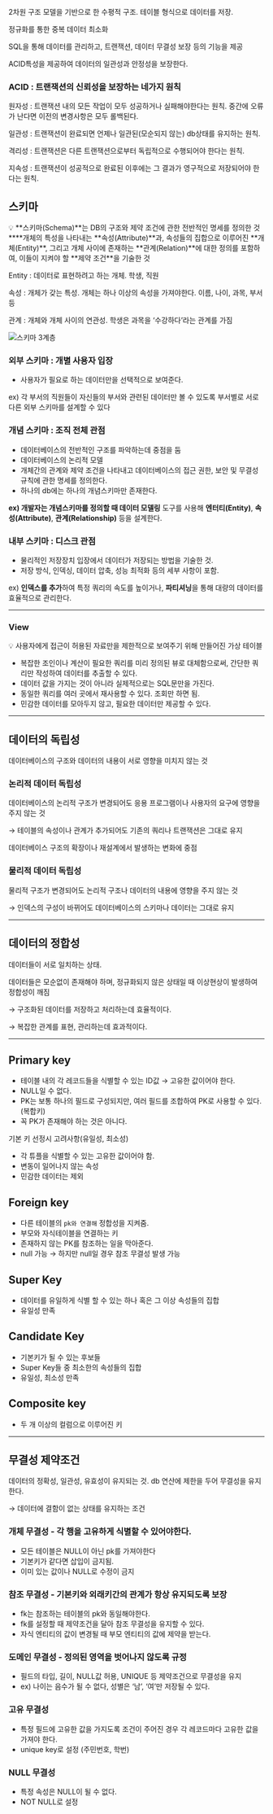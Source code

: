 2차원 구조 모델을 기반으로 한 수평적 구조. 테이블 형식으로 데이터를 저장.

정규화를 통한 중복 데이터 최소화

SQL을 통해 데이터를 관리하고, 트랜잭션, 데이터 무결성 보장 등의 기능을 제공

ACID특성을 제공하여 데이터의 일관성과 안정성을 보장한다.

### ACID :  트랜잭션의 신뢰성을 보장하는 네가지 원칙

원자성 : 트랜잭션 내의 모든 작업이 모두 성공하거나 실패해야한다는 원칙. 중간에 오류가 난다면 이전의 변경사항은 모두 롤백된다.

일관성 : 트랜잭션이 완료되면 언제나 일관된(모순되지 않는) db상태를 유지하는 원칙.

격리성 : 트랜잭션은 다른 트랜잭션으로부터 독립적으로 수행되어야 한다는 원칙.

지속성 : 트랜잭션이 성공적으로 완료된 이후에는 그 결과가 영구적으로 저장되어야 한다는 원칙.

## 스키마

<aside>
💡 **스키마(Schema)**는 DB의 구조와 제약 조건에 관한 전반적인 명세를 정의한 것
****개체의 특성을 나타내는 **속성(Attribute)**과, 속성들의 집합으로 이루어진 **개체(Entity)**, 그리고 개체 사이에 존재하는 **관계(Relation)**에 대한 정의를 포함하여, 이들이 지켜야 할 **제약 조건**을 기술한 것

</aside>

Entity : 데이터로 표현하려고 하는 개체. 학생, 직원

속성 : 개체가 갖는 특성. 개체는 하나 이상의 속성을 가져야한다. 이름, 나이, 과목, 부서 등

관계 : 개체와 개체 사이의 연관성. 학생은 과목을 ‘수강하다’라는 관계를 가짐

![스키마 3계층](Image/schema.png)


### 외부 스키마 : 개별 사용자 입장

- 사용자가 필요로 하는 데이터만을 선택적으로 보여준다.

ex) 각 부서의 직원들이 자신들의 부서와 관련된 데이터만 볼 수 있도록 부서별로 서로 다른 외부 스키마를 설계할 수 있다

### 개념 스키마 : 조직 전체 관점

- 데이터베이스의 전반적인 구조를 파악하는데 중점을 둠
- 데이터베이스의 논리적 모델
- 개체간의 관계와 제약 조건을 나타내고 데이터베이스의 접근 권한, 보안 및 무결성 규칙에 관한 명세를 정의한다.
- 하나의 db에는 하나의 개념스키마만 존재한다.

**ex) 개발자는 개념스키마를 정의할 때 데이터 모델링** 도구를 사용해 **엔터티(Entity)**, **속성(Attribute)**, **관계(Relationship)** 등을 설계한다.

### 내부 스키마 : 디스크 관점

- 물리적인 저장장치 입장에서 데이터가 저장되는 방법을 기술한 것.
- 저장 방식, 인덱싱, 데이터 압축, 성능 최적화 등의 세부 사항이 포함.

ex) **인덱스를 추가**하여 특정 쿼리의 속도를 높이거나, **파티셔닝**을 통해 대량의 데이터를 효율적으로 관리한다.

---

### View

<aside>
💡 사용자에게 접근이 허용된 자료만을 제한적으로 보여주기 위해 만들어진 가상 테이블

</aside>

- 복잡한 조인이나 계산이 필요한 쿼리를 미리 정의된 뷰로 대체함으로써, 간단한 쿼리만 작성하여 데이터를 추출할 수 있다.
- 데이터 값을 가지는 것이 아니라 실제적으로는 SQL문만을 가진다.
- 동일한 쿼리를 여러 곳에서 재사용할 수 있다. 조회만 하면 됨.
- 민감한 데이터를 모아두지 않고, 필요한 데이터만 제공할 수 있다.

---

## 데이터의 독립성

데이터베이스의 구조와 데이터의 내용이 서로 영향을 미치지 않는 것

### 논리적 데이터 독립성

데이터베이스의 논리적 구조가 변경되어도 응용 프로그램이나 사용자의 요구에 영향을 주지 않는 것

→ 테이블의 속성이나 관계가 추가되어도 기존의 쿼리나 트랜잭션은 그대로 유지

데이터베이스 구조의 확장이나 재설계에서 발생하는 변화에 중점

### 물리적 데이터 독립성

물리적 구조가 변경되어도 논리적 구조나 데이터의 내용에 영향을 주지 않는 것

→ 인덱스의 구성이 바뀌어도 데이터베이스의 스키마나 데이터는 그대로 유지

---

## 데이터의 정합성

데이터들이 서로 일치하는 상태.

데이터들은 모순없이 존재해야 하며, 정규화되지 않은 상태일 때 이상현상이 발생하여 정합성이 깨짐

→ 구조화된 데이터를 저장하고 처리하는데 효율적이다.

→ 복잡한 관계를 표현, 관리하는데 효과적이다.

---

## Primary key

- 테이블 내의 각 레코드들을 식별할 수 있는 ID값 → 고유한 값이어야 한다.
- NULL일 수 없다.
- PK는 보통 하나의 필드로 구성되지만, 여러 필드를 조합하여 PK로 사용할 수 있다.(복합키)
- 꼭 PK가 존재해야 하는 것은 아니다.

기본 키 선정시 고려사항(유일성, 최소성)

- 각 튜플을 식별할 수 있는 고유한 값이어야 함.
- 변동이 일어나지 않는 속성
- 민감한 데이터는 제외

## Foreign key

- 다른 테이블의 `pk와 연결해` 정합성을 지켜줌.
- 부모와 자식테이블을 연결하는 키
- 존재하지 않는 PK를 참조하는 일을 막아준다.
- null 가능 → 하지만 null일 경우 참조 무결성 발생 가능

## Super Key

- 데이터를 유일하게 식별 할 수 있는 하나 혹은 그 이상 속성들의 집합
- 유일성 만족

## **Candidate Key**

- 기본키가 될 수 있는 후보들
- Super Key들 중 최소한의 속성들의 집합
- 유일성, 최소성 만족

## Composite key

- 두 개 이상의 컬럼으로 이루어진 키

---

## 무결성 제약조건

데이터의 정확성, 일관성, 유효성이 유지되는 것. db 연산에 제한을 두어 무결성을 유지한다.

→ 데이터에 결함이 없는 상태를 유지하는 조건

### 개체 무결성 - 각 행을 고유하게 식별할 수 있어야한다.

- 모든 테이블은 NULL이 아닌 pk를 가져야한다
- 기본키가 같다면 삽입이 금지됨.
- 이미 있는 값이나 NULL로 수정이 금지

### 참조 무결성 - 기본키와 외래키간의 관계가 항상 유지되도록 보장

- fk는 참조하는 테이블의 pk와 동일해야한다.
- fk를 설정할 때 제약조건을 달아 참조 무결성을 유지할 수 있다.
- 자식 엔티티의 값이 변경될 때 부모 엔티티의 값에 제약을 받는다.

### 도메인 무결성 - 정의된 영역을 벗어나지 않도록 규정

- 필드의 타입, 길이, NULL값 허용, UNIQUE 등 제약조건으로 무결성을 유지
- ex) 나이는 음수가 될 수 없다, 성별은 ‘남’, ‘여’만 저장될 수 있다.

### 고유 무결성

- 특정 필드에 고유한 값을 가지도록 조건이 주어진 경우 각 레코드마다 고유한 값을 가져야 한다.
- unique key로 설정 (주민번호, 학번)

### NULL 무결성

- 특정 속성은 NULL이 될 수 없다.
- NOT NULL로 설정

